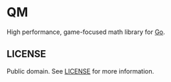 # QM

High performance, game-focused math library for [Go](https://go.dev).

## LICENSE

Public domain. See [LICENSE](LICENSE) for more information.
